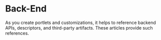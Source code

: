 # Back-End 

As you create portlets and customizations, it helps to reference backend APIs,
descriptors, and third-party artifacts. These articles provide such references. 
